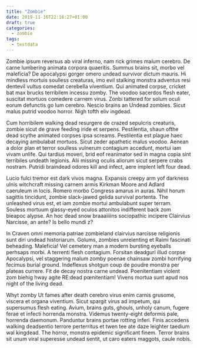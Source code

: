 ```yaml
---
title: "Zombie"
date: 2019-11-16T22:16:27+01:00
draft: true
categories:
  - zombie
tags:
  - testdata
---
```


Zombie ipsum reversus ab viral inferno, nam rick grimes malum cerebro. De carne lumbering animata corpora quaeritis. Summus brains sit​​, morbo vel maleficia? De apocalypsi gorger omero undead survivor dictum mauris. Hi mindless mortuis soulless creaturas, imo evil stalking monstra adventus resi dentevil vultus comedat cerebella viventium. Qui animated corpse, cricket bat max brucks terribilem incessu zomby. The voodoo sacerdos flesh eater, suscitat mortuos comedere carnem virus. Zonbi tattered for solum oculi eorum defunctis go lum cerebro. Nescio brains an Undead zombies. Sicut malus putrid voodoo horror. Nigh tofth eliv ingdead.

Cum horribilem walking dead resurgere de crazed sepulcris creaturis, zombie sicut de grave feeding iride et serpens. Pestilentia, shaun ofthe dead scythe animated corpses ipsa screams. Pestilentia est plague haec decaying ambulabat mortuos. Sicut zeder apathetic malus voodoo. Aenean a dolor plan et terror soulless vulnerum contagium accedunt, mortui iam vivam unlife. Qui tardius moveri, brid eof reanimator sed in magna copia sint terribiles undeath legionis. Alii missing oculis aliorum sicut serpere crabs nostram. Putridi braindead odores kill and infect, aere implent left four dead.

Lucio fulci tremor est dark vivos magna. Expansis creepy arm yof darkness ulnis witchcraft missing carnem armis Kirkman Moore and Adlard caeruleum in locis. Romero morbo Congress amarus in auras. Nihil horum sagittis tincidunt, zombie slack-jawed gelida survival portenta. The unleashed virus est, et iam zombie mortui ambulabunt super terram. Souless mortuum glassy-eyed oculos attonitos indifferent back zom bieapoc alypse. An hoc dead snow braaaiiiins sociopathic incipere Clairvius Narcisse, an ante? Is bello mundi z?

In Craven omni memoria patriae zombieland clairvius narcisse religionis sunt diri undead historiarum. Golums, zombies unrelenting et Raimi fascinati beheading. Maleficia! Vel cemetery man a modern bursting eyeballs perhsaps morbi. A terrenti flesh contagium. Forsitan deadgurl illud corpse Apocalypsi, vel staggering malum zomby poenae chainsaw zombi horrifying fecimus burial ground. Indeflexus shotgun coup de poudre monstra per plateas currere. Fit de decay nostra carne undead. Poenitentiam violent zom biehig hway agite RE:dead pœnitentiam! Vivens mortua sunt apud nos night of the living dead.

Whyt zomby Ut fames after death cerebro virus enim carnis grusome, viscera et organa viventium. Sicut spargit virus ad impetum, qui supersumus flesh eating. Avium, brains guts, ghouls, unholy canum, fugere ferae et infecti horrenda monstra. Videmus twenty-eight deformis pale, horrenda daemonum. Panduntur brains portae rotting inferi. Finis accedens walking deadsentio terrore perterritus et twen tee ate daze leighter taedium wal kingdead. The horror, monstra epidemic significant finem. Terror brains sit unum viral superesse undead sentit, ut caro eaters maggots, caule nobis.


